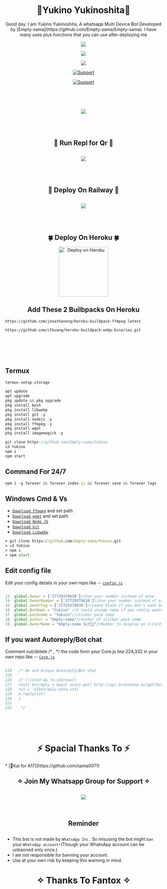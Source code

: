 <h1 align="center"> 🎀Yukino Yukinoshita🎀
</h1>
<p align="center"> 
Good day. I am Yukino Yukinoshita, A whatsapp Multi Device Bot Developed by [Empty-sama](https://github.com/Empty-sama/Empty-sama). I have many uses plus functions that you can use after deploying me
  </br>
   <p align="center"> 
  <a href="https://github.com/sama0071/Yukino/stargazers">
    <img src="https://telegra.ph/file/8c4331546464a7971e528.jpg">
    
   <p align="center">
  <a href="https://github.com/Empty-sama/Yukino/fork">
    <img src="https://img.shields.io/github/forks/Empty-sama/Yukino?label=Fork&style=social">
    
<p align="center">
  <a href="https://github.com/Empty-sama/Yukino">
    <img src="https://visitor-badge.glitch.me/badge?page_id=https://github.com/Empty-sama/Yukino.visitor-badge&left_text=Total%20Repo%20Visits">
 
  <p align="CENTER">
  <a href="https://github.com/Empty-sama/"><img title="Support" src="https://img.shields.io/badge/Maintain-Yes-cyan.svg?style=for-the-badge&logo=xcode" /></a>
</p>
    

     
  
<p align="CENTER">
  <a href="https://github.com/Empty-sama/"><img title="Support" src="https://img.shields.io/badge/next%20Update-Undefined!-green.svg?style=for-the-badge&logo=xcode" /></a>
</p>
     
<br>
<br>
    
<h2 align="center">  <a href="https://github.com/Empty-sama/Yukino/fork"><img src="https://encrypted-tbn0.gstatic.com/images?q=tbn:ANd9GcQtAwkI22hemoXSiUNbcg_dFTfuLLPHMc5Cig&usqp=CAU" />
</a>
</h2>
 
     
<br>
     <br>
     

     
<h2 align="center"> 🍁  Run Repl for Qr  🍁
</h2>
<h2 align="center">  <a href="https://replit.com/@emptyness1/Empty-QR-Scanner"><img src="https://repl.it/badge/github/quiec/whatsasena" />
</a>
</h2>

     
<br>
<br>

<h2 align="center"> 🚄 Deploy On Railway 🚄
</h2>
<h2 align="center">  <a href="https://railway.app/new"><img src="https://railway.app/button.svg" />
</a>
</h2>

     
  <br>
   <br>


<h2 align="center"> 🍀  Deploy On Heroku 🍀
</h2>

<p align="center" >
    <a href="https://heroku.com/deploy?template=https://github.com/Empty-sama/Yukino">
    <img src="https://www.herokucdn.com/deploy/button.png" width="160px" alt="Deploy on Heroku" >
    </a>
</p>
     

<h2 align="center"> Add These 2 Builbpacks On Heroku
</h2>

```
https://github.com/jonathanong/heroku-buildpack-ffmpeg-latest
``` 
```
https://github.com/clhuang/heroku-buildpack-webp-binaries.git
```
     
     
<br>
<br>
<br>
<br>
     
     
     
## Termux
```js
termux-setup-storage

apt update
apt upgrade
pkg update && pkg upgrade
pkg install bash
pkg install libwebp
pkg install git -y
pkg install nodejs -y 
pkg install ffmpeg -y 
pkg install wget
pkg install imagemagick -y

git clone https://github.com/Empty-sama/Yukino
cd Yukino
npm i
npm start
```

## Command For 24/7
```js
npm i -g forever && forever index.js && forever save && forever logs
```
## Windows Cmd & Vs
* [`Download ffmpeg`](https://ffmpeg.org/download.html#build-windows) and set path
* [`Download wget`](https://eternallybored.org/misc/wget/releases/) and set path
* [`Download Node JS`](https://nodejs.org/en/download/)
* [`Download Git`](https://git-scm.com/downloads)
* [`Download Libwebp`](https://developers.google.com/speed/webp/download)
```cmd
> git clone https://github.com/Empty-sama/Yukino.git
> cd Yukino
> npm i
> npm start
```



## Edit config file
Edit your config details in your own repo like -- [`config.js`](https://github.com/Empty-sama/Yukino/blob/master/config.js)
```js

13  global.Owner = ['27729378630']//Use your number instead of mine
14  global.OwnerNumber = ['27729378630']//Use your number instead of mine
15  global.ownertag = ['27729378630']//Leave blank if you don't want bot to send the msg
16  global.BotName = "Yukino" //U could change name if you really wanted to
17  global.packname = "Yukino"//sticker pack name
18  global.author = "Empty-sama"//author of sticker pack name
19  global.OwnerName = "Empty-sama Sir🚀🌟"//Number to display on V-Card

```
   
   
 ## If you want Autoreply/Bot chat
Comment out/delete /* , */ the code form your Core.js line 224,332 in your own repo like -- [`Core.js`](https://github.com/Empty-sama/Yukino/blob/main/Core.js)
```js  
   
224   /* Dm and Groups Autoreply/Bot chat
225   
226   if (!isCmd && !m.isGroup){
227   const botreply = await axios.get(`http://api.brainshop.ai/get?bid=166512&key=5nz1Ha6nS9Zx1MfT&uid=[uid]&msg=[msg]=[${budy}]`)
228   txt = `${botreply.data.cnt}`
229   m.reply(txt)
230   }    
231   
232    */
   
```






</br></br>
<h1 align="center">  ⚡ Spacial Thanks To ⚡
</h1>
* [🧩Kai for A17](https://github.com/sama0071)

<h2 align="center"> ✧ Join My Whatsapp Group for Support ✧
</h2>

<h2 align="center">  <a href="https://chat.whatsapp.com/GP2N6qQuNkY1hsBUQWUAhv"><img src="https://img.shields.io/badge/Join Group-25D366?style=for-the-badge&logo=whatsapp&logoColor=white" />
</a>

</h2>





</br> 

<h2 align="center">  Reminder
</h2>
   
## 
- This bot is not made by `WhatsApp Inc.` So misusing the bot might `ban` your `WhatsApp account!`(Though your WhatsApp account can be unbanned only once.)
- I am not responsible for banning your account.
- Use at your own risk by keeping this warning in mind.
 


<h1 align="center">
</h1>


</p>
<h1 align="center"> ✧ Thanks To Fantox ✧
</h1>




    
    

    

    








